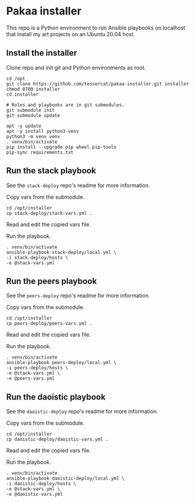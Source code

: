 # Pakaa installer

This repo is
a Python environment
to run Ansible playbooks
on localhost
that install my art projects
on an Ubuntu 20.04 host.


## Install the installer

Clone repo and init git and Python environments as root.

    cd /opt
    git clone https://github.com/tessercat/pakaa-installer.git installer
    chmod 0700 installer
    cd installer

    # Roles and playbooks are in git submodules.
    git submodule init
    git submodule update

    apt -y update
    apt -y install python3-venv
    python3 -m venv venv
    . venv/bin/activate
    pip install --upgrade pip wheel pip-tools
    pip-sync requirements.txt


## Run the stack playbook

See the `stack-deploy` repo's readme
for more information.

Copy vars from the submodule.

    cd /opt/installer
    cp stack-deploy/stack-vars.yml .

Read and edit the copied vars file.

Run the playbook.

    . venv/bin/activate
    ansible-playbook stack-deploy/local.yml \
    -i stack-deploy/hosts \
    -e @stack-vars.yml


## Run the peers playbook

See the `peers-deploy` repo's readme
for more information.

Copy vars from the submodule.

    cd /opt/installer
    cp peers-deploy/peers-vars.yml .

Read and edit the copied vars file.

Run the playbook.

    . venv/bin/activate
    ansible-playbook peers-deploy/local.yml \
    -i peers-deploy/hosts \
    -e @stack-vars.yml \
    -e @peers-vars.yml


## Run the daoistic playbook

See the `daoistic-deploy` repo's readme
for more information.

Copy vars from the submodule.

    cd /opt/installer
    cp daoistic-deploy/daoistic-vars.yml .

Read and edit the copied vars file.

Run the playbook.

    . venv/bin/activate
    ansible-playbook daoistic-deploy/local.yml \
    -i daoistic-deploy/hosts \
    -e @stack-vars.yml \
    -e @daoistic-vars.yml

